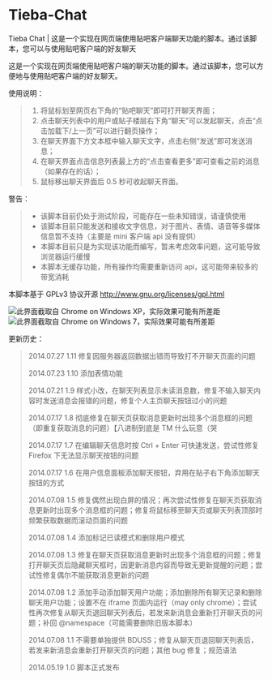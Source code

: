 Tieba-Chat
==========

Tieba Chat | 这是一个实现在网页端使用贴吧客户端聊天功能的脚本。通过该脚本，您可以与使用贴吧客户端的好友聊天

这是一个实现在网页端使用贴吧客户端的聊天功能的脚本。通过该脚本，您可以方便地与使用贴吧客户端的好友聊天。

使用说明：
> 1. 将鼠标划至网页右下角的“贴吧聊天”即可打开聊天界面；
> 2. 点击聊天列表中的用户或贴子楼层右下角“聊天”可以发起聊天，点击“点击加载下/上一页”可以进行翻页操作；
> 3. 在聊天界面下方文本框中输入聊天文字，点击右侧“发送”即可发送消息；
> 4. 在聊天界面点击信息列表最上方的“点击查看更多”即可查看之前的消息（如果存在的话）；
> 5. 鼠标移出聊天界面后 0.5 秒可收起聊天界面。

警告：
> * 该脚本目前仍处于测试阶段，可能存在一些未知错误，请谨慎使用
> * 该脚本目前只能发送和接收文字信息，对于图片、表情、语音等多媒体信息暂不支持（主要是 mini 客户端 api 没有提供）
> * 本脚本目前只是为实现该功能而编写，暂未考虑效率问题，这可能导致浏览器运行缓慢
> * 本脚本无缓存功能，所有操作均需要重新访问 api，这可能带来较多的带宽消耗

本脚本基于 GPLv3 协议开源 http://www.gnu.org/licenses/gpl.html‎

![此界面截取自 Chrome on Windows XP，实际效果可能有所差距](https://cloud.githubusercontent.com/assets/8115912/3609206/db49f352-0d74-11e4-8916-626b592f1be0.png)
![此界面截取自 Chrome on Windows 7，实际效果可能有所差距](https://cloud.githubusercontent.com/assets/8115912/3609244/a5a4dcde-0d75-11e4-856d-75331d6ac318.png)

更新历史： 
> 2014.07.27 1.11 修复因服务器返回数据出错而导致打不开聊天页面的问题
> 
> 2014.07.23 1.10 添加表情功能
> 
> 2014.07.21 1.9 样式小改，在聊天列表显示未读消息数，修复不输入聊天内容时发送消息会报错的问题，修复个人主页聊天按钮过小的问题
> 
> 2014.07.17 1.8 彻底修复在聊天页获取消息更新时出现多个消息框的问题（即重复获取消息的问题）【八进制到底是 TM 什么玩意（哭
> 
> 2014.07.17 1.7 在编辑聊天信息时按 Ctrl + Enter 可快速发送，尝试性修复 Firefox 下无法显示聊天按钮的问题
> 
> 2014.07.17 1.6 在用户信息面板添加聊天按钮，弃用在贴子右下角添加聊天按钮的方式
> 
> 2014.07.08 1.5 修复偶然出现白屏的情况；再次尝试性修复在聊天页获取消息更新时出现多个消息框的问题；修复将鼠标移至聊天页或聊天列表顶部时频繁获取数据而滚动页面的问题
> 
> 2014.07.08 1.4 添加标记已读模式和删除用户模式
> 
> 2014.07.08 1.3 修复在聊天页获取消息更新时出现多个消息框的问题；修复打开聊天页后隐藏聊天框时，因更新消息内容而导致无更新提醒的问题；尝试性修复偶尔不能获取消息更新的问题
> 
> 2014.07.08 1.2 添加手动添加聊天用户功能；添加删除所有聊天记录和删除聊天用户功能；设置不在 iframe 页面内运行（may only chrome）；尝试性再次修复从聊天页退回聊天列表后，若发来新消息会重新打开聊天页的问题；补回 @namespace（可能需要删除旧版本脚本）
> 
> 2014.07.08 1.1 不需要单独提供 BDUSS；修复从聊天页退回聊天列表后，若发来新消息会重新打开聊天页的问题；其他 bug 修复；规范语法
> 
> 2014.05.19 1.0 脚本正式发布